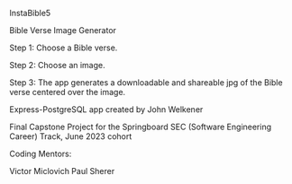 InstaBible5

Bible Verse Image Generator


Step 1: Choose a Bible verse.

Step 2: Choose an image.

Step 3: The app generates a downloadable and shareable jpg of the Bible verse centered over the image.


Express-PostgreSQL app created by John Welkener

Final Capstone Project for the Springboard SEC (Software Engineering Career) Track, June 2023 cohort

Coding Mentors: 

Victor Miclovich
Paul Sherer